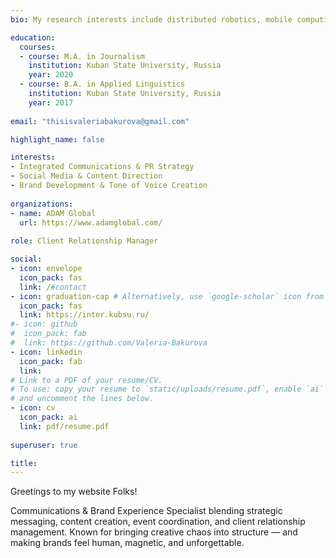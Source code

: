 ```yaml
---
bio: My research interests include distributed robotics, mobile computing and programmable matter.

education:
  courses:
  - course: M.A. in Journalism
    institution: Kuban State University, Russia
    year: 2020
  - course: B.A. in Applied Linguistics
    institution: Kuban State University, Russia
    year: 2017
    
email: "thisisvaleriabakurova@gmail.com"

highlight_name: false

interests:
- Integrated Communications & PR Strategy
- Social Media & Content Direction
- Brand Development & Tone of Voice Creation
  
organizations:
- name: ADAM Global
  url: https://www.adamglobal.com/
  
role: Client Relationship Manager

social:
- icon: envelope
  icon_pack: fas
  link: /#contact
- icon: graduation-cap # Alternatively, use `google-scholar` icon from `ai` icon pack
  icon_pack: fas
  link: https://inter.kubsu.ru/
#- icon: github
#  icon_pack: fab
#  link: https://github.com/Valeria-Bakurova
- icon: linkedin
  icon_pack: fab
  link: 
# Link to a PDF of your resume/CV.
# To use: copy your resume to `static/uploads/resume.pdf`, enable `ai` icons in `params.yaml`,
# and uncomment the lines below.
- icon: cv
  icon_pack: ai
  link: pdf/resume.pdf
  
superuser: true

title: 
---
```

Greetings to my website Folks!


Communications & Brand Experience Specialist blending strategic messaging, content creation, event coordination, and client relationship management. Known for bringing creative chaos into structure — and making brands feel human, magnetic, and unforgettable.

